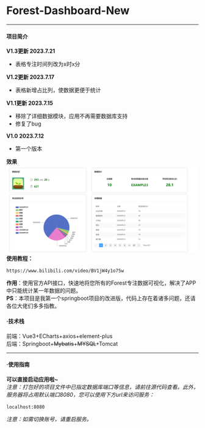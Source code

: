 # Forest-Dashboard-New
***
#### 项目简介  
**V1.3更新 2023.7.21**
* 表格专注时间列改为x时x分  

**V1.2更新 2023.7.17**
* 表格新增占比列，使数据更便于统计   

**V1.1更新 2023.7.15**  
* 移除了详细数据模块，应用不再需要数据库支持    
* 修复了bug    

 
**V1.0 2023.7.12**  
* 第一个版本

**效果**  
![](./preview.png)  
**使用教程：**
```
https://www.bilibili.com/video/BV1jW4y1o75w
```
**作用**：使用官方API接口，快速地将您所有的Forest专注数据可视化，解决了APP中只能统计某一年数据的问题。  
**PS**：本项目是我第一个springboot项目的改进版，代码上存在着诸多问题，还请各位大佬们多多指教。
#### ·技术栈
前端：Vue3+ECharts+axios+element-plus    
后端：Springboot+~~Mybatis~~+~~MYSQL~~+Tomcat
***
#### ·使用指南
**可以直接启动应用啦~**  
*注意：打包好的项目文件中已指定数据库端口等信息，请前往源代码查看。此外，服务器将占用默认端口8080，您可以使用下方url来访问服务：*
```
localhost:8080
```
*注意：如需切换账号，请重启服务。*

    